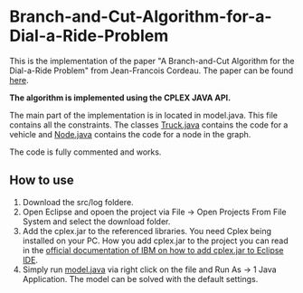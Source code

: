 # Branch-and-Cut-Algorithm-for-a-Dial-a-Ride-Problem
This is the implementation of the paper "A Branch-and-Cut Algorithm for the Dial-a-Ride Problem" from Jean-Francois Cordeau. The paper can be found [here](https://pdfs.semanticscholar.org/a047/2611e636eb8d7f4225affb9980a9cd3c2791.pdf).

**The algorithm is implemented using the CPLEX JAVA API.**

The main part of the implementation is in located in model.java. This file contains all the constraints. The classes [Truck.java](https://github.com/grthor/Branch-and-Cut-for-a-DARP/blob/master/src/logic/Truck.java) contains the code for a vehicle and [Node.java](https://github.com/grthor/Branch-and-Cut-for-a-DARP/blob/master/src/logic/Node.java) contains the code for a node in the graph.

The code is fully commented and works.

## How to use

1. Download the src/log foldere.
2. Open Eclipse and opoen the project via File -> Open Projects From File System and select the download folder.
3. Add the cplex.jar to the referenced libraries. You need Cplex being installed on your PC. How you add cplex.jar to the project you can read in the [official documentation of IBM on how to add cplex.jar to Eclipse IDE](https://www.ibm.com/support/pages/configuring-eclipse-java-ide-use-cplex-libraries).
4. Simply run [model.java](https://github.com/grthor/Branch-and-Cut-for-a-DARP/blob/master/src/logic/model.java) via right click on the file and Run As -> 1 Java Application. The model can be solved with the default settings.
